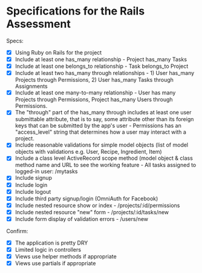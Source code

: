 # Specifications for the Rails Assessment

Specs:
- [x] Using Ruby on Rails for the project
- [x] Include at least one has_many relationship - Project has_many Tasks 
- [x] Include at least one belongs_to relationship - Task belongs_to Project
- [x] Include at least two has_many through relationships - 1) User has_many Projects through Permissions, 2) User has_many Tasks through Assignments
- [x] Include at least one many-to-many relationship - User has many Projects through Permissions, Project has_many Users through Permissions.
- [x] The "through" part of the has_many through includes at least one user submittable attribute, that is to say, some attribute other than its foreign keys that can be submitted by the app's user - Permissions has an "access_level" string that determines how a user may interact with a project.
- [x] Include reasonable validations for simple model objects (list of model objects with validations e.g. User, Recipe, Ingredient, Item)
- [x] Include a class level ActiveRecord scope method (model object & class method name and URL to see the working feature - All tasks assigned to logged-in user: /mytasks
- [x] Include signup
- [x] Include login
- [x] Include logout
- [x] Include third party signup/login (OmniAuth for Facebook)
- [x] Include nested resource show or index - /projects/:id/permissions
- [x] Include nested resource "new" form - /projects/:id/tasks/new
- [x] Include form display of validation errors - /users/new

Confirm:
- [x] The application is pretty DRY
- [x] Limited logic in controllers
- [x] Views use helper methods if appropriate
- [x] Views use partials if appropriate